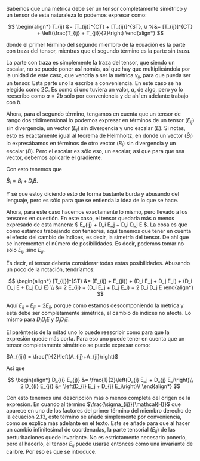 Sabemos que una métrica debe ser un tensor completamente simétrico y un tensor de esta naturaleza lo podemos expresar como:

$$
\begin{align*}
T_{ij} &= [T_{ij}]^{CT} + [T_{ij}]^{ST}, \\
%&= [T_{ij}]^{CT} + \left(\frac{T_{ij} + T_{ji}}{2}\right)
\end{align*}
$$

donde el primer término del segundo miembro de la ecuación es la parte con traza del tensor, mientras que el segundo término es la parte sin traza.

La parte con traza es simplemente la traza del tensor, que siendo un escalar, no se puede poner así nomás, así que hay que multiplicándola por la unidad de este caso, que vendría a ser la métrica $\gamma_{ij}$, para que pueda ser un tensor. Esta parte uno la escribe a conveniencia. En este caso se ha elegido como $2C$. Es como si uno tuviera un valor, $a$, de algo, pero yo lo reescribo como $a = 2b$ sólo por conveniencia y de ahí en adelante trabajo con $b$.

Ahora, para el segundo término, tengamos en cuenta que un tensor de rango dos tridimensional lo podemos expresar en términos de un tensor ($E_{ij}$) sin divergencia, un vector ($E_j$) sin divergencia y uno escalar ($E$). Si notas, esto es exactamente igual al teorema de Helmholtz, en donde un vector ($\hat{B}_i$) lo expresábamos en términos de otro vector ($B_i$) sin divergencia y un escalar ($B$). Pero el escalar es sólo eso, un escalar, así que para que sea vector, debemos aplicarle el gradiente.

Con esto tenemos que

$\hat{B}_i = B_i + D_i B.$

Y sé que estoy diciendo esto de forma bastante burda y abusando del lenguaje, pero es sólo para que se entienda la idea de lo que se hace.

Ahora, para este caso hacemos exactamente lo mismo, pero llevado a los tensores en cuestión. En este caso, el tensor quedaría más o menos expresado de esta manera: $ E_{ij} + D_i E_j + D_i D_j E $.
La cosa es que como estamos trabajando con tensores, aquí tenemos que tener en cuenta el efecto del cambio de índices, es decir, la simetría del tensor. De ahí que se incrementen el número de posibilidades. Es decir, podemos tomar no sólo $E_{ij}$, sino $E_{ji}$.

Es decir, el tensor debería considerar todas estas posibilidades. Abusando un poco de la notación, tendríamos:

$$
\begin{align*}
[T_{ij}]^{ST}
&= (E_{ij} + E_{ji}) + (D_i E_j + D_j E_i) + (D_i D_j E + D_j D_i E) \\
&= 2 E_{ij} + (D_i E_j + D_j E_i) + 2 D_i D_j E
\end{align*}
$$

Aquí $E_{ij} + E_{ji} = 2 E_{ij}$, porque como estamos descomponiendo la métrica y esta debe ser completamente simétrica, el cambio de índices no afecta. Lo mismo para $D_i D_j E$ y $D_j D_i E.$

El paréntesis de la mitad uno lo puede reescribir como para que la expresión quede más corta. Para eso uno puede tener en cuenta que un tensor completamente simétrico se puede expresar como:

$A_{(ij)} = \frac{1}{2}\left(A_{ij}+A_{ji}\right)$

Así que

$$
\begin{align*}
D_{(i} E_{j)} 
&= \frac{1}{2}\left(D_{i} E_j + D_{j} E_i\right)\\
2 D_{(i} E_{j)} 
&= \left(D_{i} E_j + D_{j} E_i\right)\\
\end{align*}
$$

Con esto tenemos una descripción más o menos completa del origen de la expresión. En cuando al término $\frac{\sigma_{ij}}{\mathcal{H}}$ que aparece en uno de los factores del primer término del miembro derecho de la ecuación 2.13, este término se añade simplemente por conveniencia, como se explica más adelante en el texto. Este se añade para que al hacer un cambio infinitesimal de coordenadas, la parte tensorial ($E_{ij}$) de las perturbaciones quede invariante. No es estrictamente necesario ponerlo, pero al hacerlo, el tensor $E_{ij}$ puede usarse entonces como una invariante de calibre. Por eso es que se introduce.

